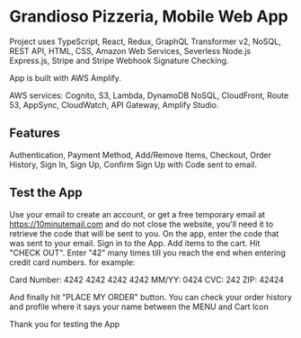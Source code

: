 # Grandioso Pizzeria, Mobile Web App

Project uses TypeScript, React, Redux, GraphQL Transformer v2, NoSQL, REST API, HTML, CSS, Amazon Web Services, Severless Node.js Express.js, Stripe and Stripe Webhook Signature Checking.

App is built with AWS Amplify.

AWS services: Cognito, S3, Lambda, DynamoDB NoSQL, CloudFront, Route 53, AppSync, CloudWatch, API Gateway, Amplify Studio.

## Features

Authentication, Payment Method, Add/Remove Items, Checkout, Order History, Sign In, Sign Up, Confirm Sign Up with Code sent to email.

## Test the App

Use your email to create an account, or get a free temporary email at https://10minutemail.com and do not close the website, you'll need it to retrieve the code that will be sent to you. On the app, enter the code that was sent to your email. Sign in to the App. Add items to the cart. Hit "CHECK OUT". Enter "42" many times till you reach the end when entering credit card numbers. for example:

Card Number: 4242 4242 4242 4242
MM/YY: 0424
CVC: 242
ZIP: 42424

And finally hit "PLACE MY ORDER" button. You can check your order history and profile where it says your name between the MENU and Cart Icon

Thank you for testing the App
